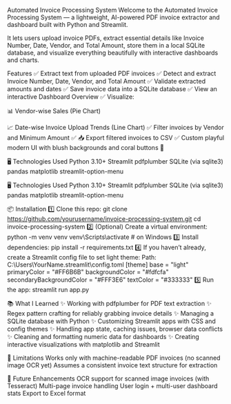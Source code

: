 Automated Invoice Processing System
Welcome to the Automated Invoice Processing System — a lightweight, AI-powered PDF invoice extractor and dashboard built with Python and Streamlit.

It lets users upload invoice PDFs, extract essential details like Invoice Number, Date, Vendor, and Total Amount, store them in a local SQLite database, and visualize everything beautifully with interactive dashboards and charts.

Features
✅ Extract text from uploaded PDF invoices
✅ Detect and extract Invoice Number, Date, Vendor, and Total Amount
✅ Validate extracted amounts and dates
✅ Save invoice data into a SQLite database
✅ View an interactive Dashboard Overview
✅ Visualize:

📊 Vendor-wise Sales (Pie Chart)

📈 Date-wise Invoice Upload Trends (Line Chart)
✅ Filter invoices by Vendor and Minimum Amount
✅ 📥 Export filtered invoices to CSV
✅ Custom playful modern UI with blush backgrounds and coral buttons 💖

🖥️ Technologies Used
Python 3.10+
Streamlit
pdfplumber
SQLite (via sqlite3)
pandas
matplotlib
streamlit-option-menu

🖥️ Technologies Used
Python 3.10+
Streamlit
pdfplumber
SQLite (via sqlite3)
pandas
matplotlib
streamlit-option-menu

📦 Installation
1️⃣ Clone this repo:
git clone https://github.com/yourusername/invoice-processing-system.git
cd invoice-processing-system
2️⃣ (Optional) Create a virtual environment:
python -m venv venv
venv\Scripts\activate   # on Windows
3️⃣ Install dependencies:
pip install -r requirements.txt
4️⃣ If you haven’t already, create a Streamlit config file to set light theme:
Path: C:\Users\YourName\.streamlit\config.toml
[theme]
base = "light"
primaryColor = "#FF6B6B"
backgroundColor = "#fdfcfa"
secondaryBackgroundColor = "#FFF3E6"
textColor = "#333333"
5️⃣ Run the app:
streamlit run app.py


📚 What I Learned
✨ Working with pdfplumber for PDF text extraction
✨ Regex pattern crafting for reliably grabbing invoice details
✨ Managing a SQLite database with Python
✨ Customizing Streamlit apps with CSS and config themes
✨ Handling app state, caching issues, browser data conflicts
✨ Cleaning and formatting numeric data for dashboards
✨ Creating interactive visualizations with matplotlib and Streamlit

🛑 Limitations
Works only with machine-readable PDF invoices (no scanned image OCR yet)
Assumes a consistent invoice text structure for extraction

🚀 Future Enhancements
OCR support for scanned image invoices (with Tesseract)
Multi-page invoice handling
User login + multi-user dashboard stats
Export to Excel format

